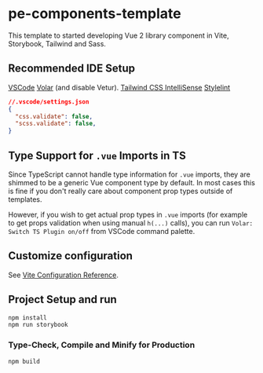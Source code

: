 # pe-components-template 

This template to started developing Vue 2 library component in Vite, Storybook, Tailwind and Sass.

## Recommended IDE Setup

[VSCode](https://code.visualstudio.com/)
[Volar](https://marketplace.visualstudio.com/items?itemName=zardoy.testPatched1) (and disable Vetur).
[Tailwind CSS IntelliSense](https://marketplace.visualstudio.com/items?itemName=bradlc.vscode-tailwindcss)
[Stylelint](https://marketplace.visualstudio.com/items?itemName=stylelint.vscode-stylelint)


```json
//.vscode/settings.json
{
  "css.validate": false,
  "scss.validate": false,
}
```


## Type Support for `.vue` Imports in TS

Since TypeScript cannot handle type information for `.vue` imports, they are shimmed to be a generic Vue component type by default. In most cases this is fine if you don't really care about component prop types outside of templates.

However, if you wish to get actual prop types in `.vue` imports (for example to get props validation when using manual `h(...)` calls), you can run `Volar: Switch TS Plugin on/off` from VSCode command palette.

## Customize configuration

See [Vite Configuration Reference](https://vitejs.dev/config/).

## Project Setup and run

```sh
npm install
npm run storybook
```

### Type-Check, Compile and Minify for Production

```sh
npm build
```
